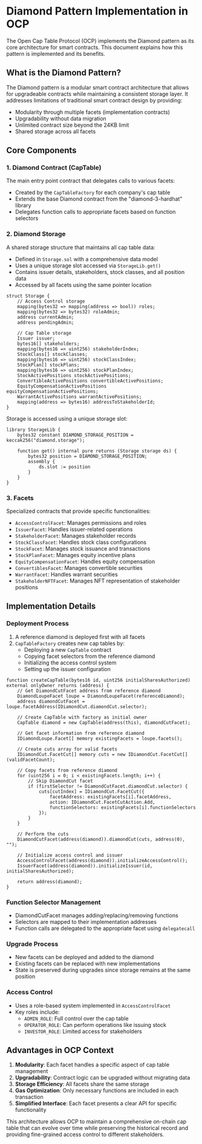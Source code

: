 # Diamond Pattern Implementation in OCP

The Open Cap Table Protocol (OCP) implements the Diamond pattern as its core architecture for smart contracts. This document explains how this pattern is implemented and its benefits.

## What is the Diamond Pattern?

The Diamond pattern is a modular smart contract architecture that allows for upgradeable contracts while maintaining a consistent storage layer. It addresses limitations of traditional smart contract design by providing:

- Modularity through multiple facets (implementation contracts)
- Upgradability without data migration
- Unlimited contract size beyond the 24KB limit
- Shared storage across all facets

## Core Components

### 1. Diamond Contract (CapTable)

The main entry point contract that delegates calls to various facets:
- Created by the `CapTableFactory` for each company's cap table
- Extends the base Diamond contract from the "diamond-3-hardhat" library
- Delegates function calls to appropriate facets based on function selectors

### 2. Diamond Storage

A shared storage structure that maintains all cap table data:
- Defined in `Storage.sol` with a comprehensive data model
- Uses a unique storage slot accessed via `StorageLib.get()`
- Contains issuer details, stakeholders, stock classes, and all position data
- Accessed by all facets using the same pointer location

```solidity
struct Storage {
    // Access Control storage
    mapping(bytes32 => mapping(address => bool)) roles;
    mapping(bytes32 => bytes32) roleAdmin;
    address currentAdmin;
    address pendingAdmin;
    
    // Cap Table storage
    Issuer issuer;
    bytes16[] stakeholders;
    mapping(bytes16 => uint256) stakeholderIndex;
    StockClass[] stockClasses;
    mapping(bytes16 => uint256) stockClassIndex;
    StockPlan[] stockPlans;
    mapping(bytes16 => uint256) stockPlanIndex;
    StockActivePositions stockActivePositions;
    ConvertibleActivePositions convertibleActivePositions;
    EquityCompensationActivePositions equityCompensationActivePositions;
    WarrantActivePositions warrantActivePositions;
    mapping(address => bytes16) addressToStakeholderId;
}
```

Storage is accessed using a unique storage slot:

```solidity
library StorageLib {
    bytes32 constant DIAMOND_STORAGE_POSITION = keccak256("diamond.storage");

    function get() internal pure returns (Storage storage ds) {
        bytes32 position = DIAMOND_STORAGE_POSITION;
        assembly {
            ds.slot := position
        }
    }
}
```

### 3. Facets

Specialized contracts that provide specific functionalities:

- `AccessControlFacet`: Manages permissions and roles
- `IssuerFacet`: Handles issuer-related operations
- `StakeholderFacet`: Manages stakeholder records
- `StockClassFacet`: Handles stock class configurations
- `StockFacet`: Manages stock issuance and transactions
- `StockPlanFacet`: Manages equity incentive plans
- `EquityCompensationFacet`: Handles equity compensation
- `ConvertiblesFacet`: Manages convertible securities
- `WarrantFacet`: Handles warrant securities
- `StakeholderNFTFacet`: Manages NFT representation of stakeholder positions

## Implementation Details

### Deployment Process

1. A reference diamond is deployed first with all facets
2. `CapTableFactory` creates new cap tables by:
   - Deploying a new `CapTable` contract
   - Copying facet selectors from the reference diamond
   - Initializing the access control system
   - Setting up the issuer configuration

```solidity
function createCapTable(bytes16 id, uint256 initialSharesAuthorized) external onlyOwner returns (address) {
    // Get DiamondCutFacet address from reference diamond
    DiamondLoupeFacet loupe = DiamondLoupeFacet(referenceDiamond);
    address diamondCutFacet = loupe.facetAddress(IDiamondCut.diamondCut.selector);

    // Create CapTable with factory as initial owner
    CapTable diamond = new CapTable(address(this), diamondCutFacet);

    // Get facet information from reference diamond
    IDiamondLoupe.Facet[] memory existingFacets = loupe.facets();

    // Create cuts array for valid facets
    IDiamondCut.FacetCut[] memory cuts = new IDiamondCut.FacetCut[](validFacetCount);
    
    // Copy facets from reference diamond
    for (uint256 i = 0; i < existingFacets.length; i++) {
        // Skip DiamondCut facet
        if (firstSelector != DiamondCutFacet.diamondCut.selector) {
            cuts[cutIndex] = IDiamondCut.FacetCut({
                facetAddress: existingFacets[i].facetAddress,
                action: IDiamondCut.FacetCutAction.Add,
                functionSelectors: existingFacets[i].functionSelectors
            });
        }
    }

    // Perform the cuts
    DiamondCutFacet(address(diamond)).diamondCut(cuts, address(0), "");

    // Initialize access control and issuer
    AccessControlFacet(address(diamond)).initializeAccessControl();
    IssuerFacet(address(diamond)).initializeIssuer(id, initialSharesAuthorized);
    
    return address(diamond);
}
```

### Function Selector Management

- DiamondCutFacet manages adding/replacing/removing functions
- Selectors are mapped to their implementation addresses
- Function calls are delegated to the appropriate facet using `delegatecall`

### Upgrade Process

- New facets can be deployed and added to the diamond
- Existing facets can be replaced with new implementations
- State is preserved during upgrades since storage remains at the same position

### Access Control

- Uses a role-based system implemented in `AccessControlFacet`
- Key roles include:
  - `ADMIN_ROLE`: Full control over the cap table
  - `OPERATOR_ROLE`: Can perform operations like issuing stock
  - `INVESTOR_ROLE`: Limited access for stakeholders

## Advantages in OCP Context

1. **Modularity**: Each facet handles a specific aspect of cap table management
2. **Upgradability**: Contract logic can be upgraded without migrating data
3. **Storage Efficiency**: All facets share the same storage
4. **Gas Optimization**: Only necessary functions are included in each transaction
5. **Simplified Interface**: Each facet presents a clear API for specific functionality

This architecture allows OCP to maintain a comprehensive on-chain cap table that can evolve over time while preserving the historical record and providing fine-grained access control to different stakeholders.
